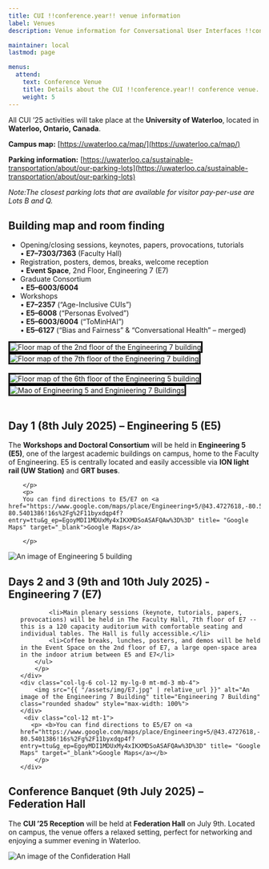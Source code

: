 ```yaml
---
title: CUI !!conference.year!! venue information
label: Venues
description: Venue information for Conversational User Interfaces !!conference.year!! conference.

maintainer: local
lastmod: page

menus:
  attend:
    text: Conference Venue
    title: Details about the CUI !!conference.year!! conference venue.
    weight: 5
---
```


All CUI ’25 activities will take place at the **University of Waterloo**, located in **Waterloo, Ontario, Canada**.

**Campus map:** [https://uwaterloo.ca/map/](https://uwaterloo.ca/map/)

**Parking information:** [https://uwaterloo.ca/sustainable-transportation/about/our-parking-lots](https://uwaterloo.ca/sustainable-transportation/about/our-parking-lots)

*Note:The closest parking lots that are available for visitor pay-per-use are Lots B and Q.*

## Building map and room finding
<ul>
  <li>
    Opening/closing sessions, keynotes, papers, provocations, tutorials<br>
    • <b>E7–7303/7363</b> (Faculty Hall)
  </li>
  <li>
    Registration, posters, demos, breaks, welcome reception<br>
    • <b>Event Space</b>, 2nd Floor, Engineering 7 (E7)
  </li>
  <li>
    Graduate Consortium<br>
    • <b>E5–6003/6004</b>
  </li>
  <li>
    Workshops<br>
    • <b>E7–2357</b> (“Age-Inclusive CUIs”)<br>
    • <b>E5–6008</b> (“Personas Evolved”)<br>
    • <b>E5–6003/6004</b> (“ToMinHAI”)<br>
    • <b>E5–6127</b> (“Bias and Fairness” & “Conversational Health” – merged)
  </li>
</ul>

<style>
  .hover-zoom {
    max-width: 100%;
    transition: transform 0.3s ease, z-index 0.3s ease;
    position: relative;
    z-index: 1;
    border: 3px solid black; /*  black outline */
    box-sizing: border-box;  /* ensures border doesn't push image size */
  }

  .hover-zoom:hover {
    transform: scale(2.0);
    z-index: 10; /* bring it in front */
  }

  .row {
    position: relative; /* allows overlap inside */
  }

  .col-lg-6 {
    overflow: visible; /* prevent hiding the scaled image */
  }
</style>

<div class="row">
  <div class="col-lg-6 col-12 my-lg-0 mt-md-3 mb-4">
    <img src="{{ "/assets/img/E7-secondFloor.png" | relative_url }}" 
    alt="Floor map of the 2nd floor of the Engineering 7 building" 
    title="2nd floor of the Engineering 7 Building"
         class="hover-zoom">
  </div>

  <div class="col-lg-6 col-12 my-lg-0 mt-md-3 mb-4">
    <img src="{{ "/assets/img/E7-7th-Floor.png" | relative_url }}" 
        alt="Floor map of the 7th floor of the Engineering 7 building" 
        title="7th floor of the Engineering 7 Building"
         class="hover-zoom">
  </div>
</div>
   <br/>
    
<div class="row">
  <div class="col-lg-6 col-12 my-lg-0 mt-md-3 mb-4">
    <img src="{{ "/assets/img/E5- 6th-floor.png" | relative_url }}" 
         alt="Floor map of the 6th floor of the Engineering 5 building" 
         title="6th floor of the Engineering 5 building"
         class="hover-zoom">
  </div>

  <div class="col-lg-6 col-12 my-lg-0 mt-md-3 mb-4">
    <img src="{{ "/assets/img/E5-E7.png" | relative_url }}" 
         alt="Mao of Engineering 5 and Enginieering 7 Buildings" 
         title="Map of Engineering 5 and Engioneering 6 Buildings"
         class="hover-zoom">
  </div>
</div>


   <br/>
   
## Day 1 (8th July 2025) – Engineering 5 (E5)
<div class="row">

<div class="col-lg-6 col-12">
        <p>
        The <b>Workshops and Doctoral Consortium</b> will be held in <b>Engineering 5 (E5)</b>, one of the largest academic buildings on campus, home to the Faculty of Engineering. E5 is centrally located and easily accessible via <b>ION light rail (UW Station)</b> and <b>GRT buses</b>.

        </p>
        <p>
        You can find directions to E5/E7 on <a href="https://www.google.com/maps/place/Engineering+5/@43.4727618,-80.5427135,17z/data=!3m1!4b1!4m6!3m5!1s0x882bf4011b91737d:0x10123397b6e1bf24!8m2!3d43.4727579!4d-80.5401386!16s%2Fg%2F11byxdqp4f?entry=ttu&g_ep=EgoyMDI1MDUxMy4xIKXMDSoASAFQAw%3D%3D" title= "Google Maps" target="_blank">Google Maps</a>

        </p>
</div>

 <div class="col-lg-6 col-12 my-lg-0 mt-md-3 mb-4">
        <img src="{{ "/assets/img/E5.jpg" | relative_url }}" alt="An image of Engineering 5 building" title="Engineering 5 Building" class="rounded shadow" style="max-width: 100%">
    </div>
    
   </div>


## Days 2 and 3 (9th and 10th July 2025) - Engineering 7 (E7)

<div class="row">
    <div class="col-lg-6 col-12">
        <p>
            <ul>

            <li>Main plenary sessions (keynote, tutorials, papers, provocations) will be held in The Faculty Hall, 7th floor of E7 -- this is a 120 capacity auditorium with comfortable seating and individual tables. The Hall is fully accessible.</li>
            <li>Coffee breaks, lunches, posters, and demos will be held in the Event Space on the 2nd floor of E7, a large open-space area in the indoor atrium between E5 and E7</li>
        </ul>
        </p>        
    </div>
    <div class="col-lg-6 col-12 my-lg-0 mt-md-3 mb-4">
        <img src="{{ "/assets/img/E7.jpg" | relative_url }}" alt="An image of the Engineering 7 Building" title="Engineering 7 Building" class="rounded shadow" style="max-width: 100%">
    </div>
     <div class="col-12 mt-1">
       <p> <b>You can find directions to E5/E7 on <a href="https://www.google.com/maps/place/Engineering+5/@43.4727618,-80.5427135,17z/data=!3m1!4b1!4m6!3m5!1s0x882bf4011b91737d:0x10123397b6e1bf24!8m2!3d43.4727579!4d-80.5401386!16s%2Fg%2F11byxdqp4f?entry=ttu&g_ep=EgoyMDI1MDUxMy4xIKXMDSoASAFQAw%3D%3D" title= "Google Maps" target="_blank">Google Maps</a></b>
        </p>
    </div>

  </div>

 
## Conference Banquet  (9th July 2025) – Federation Hall

<div class="row">
    <div class="col-lg-6 col-12">
        <p>
            The <b>CUI ’25 Reception</b> will be held at <b>Federation Hall</b> on July 9th. Located on campus, the venue offers a relaxed setting, perfect for networking and enjoying a summer evening in Waterloo.</p>
    </div>
    <div class="col-lg-6 col-12 my-lg-0 mt-md-3 mb-4">
        <img src="{{ "/assets/img/ConfederationHall.jpg" | relative_url }}" alt="An image of the Confideration Hall" title="Confideration Hall" class="rounded shadow" style="max-width: 100%">
    </div>
    
 </div>